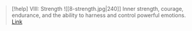 > [!help]  VIII: Strength
> ![[8-strength.jpg|240]]
> Inner strength, courage, endurance, and the ability to harness and control powerful emotions.
> [Link](https://www.dailytarotdraw.com/strength)